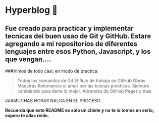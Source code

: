 Hyperblog 🖤
=============

Fue creado para practicar y implementar tecnicas del buen usao de Git y GitHub.
Estare agregando a mi repositorios de diferentes lenguajes entre esos Python, Javascript, y los que vengan....
-------------


###Vimos de todo casi, en modo de practica:

> Todos los comandos de Git
> El flujo de trabajo en GitHub
> Obras Maestras
> Retomamos el amor por las buenas practicas.
> Siempre cambiando para darte lo mejor.
> Aprendes de GitHub Pages y mas.


###MUCHAS HORAS NALGA EN EL PROCESO.

**Recuerda que este README es solo un chiste y no te lo tomes en serio, espero te allas reido.**
